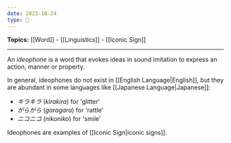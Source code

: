 ```yaml
---
date: 2023-10-24
type: 🧠
---
```


**Topics:** [[Word]] - [[Linguistics]] - [[Iconic Sign]]

---

An _ideophone_ is a word that evokes ideas in sound imitation to express an action, manner or property.

In general, ideophones do not exist in [[English Language|English]], but they are abundant in some languages like [[Japanese Language|Japanese]]:

- _キラキラ_ (_kirakira_) for 'glitter'
- _がらがら_ (_garagara_) for 'rattle'
- _ニコニコ_ (_nikoniko_) for 'smile'

Ideophones are examples of [[Iconic Sign|iconic signs]].
